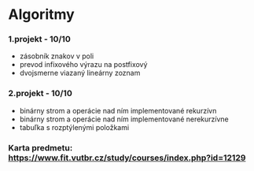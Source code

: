 # Algoritmy

### 1.projekt - 10/10
  - zásobník znakov v poli
  - prevod infixového výrazu na postfixový
  - dvojsmerne viazaný lineárny zoznam
    
### 2.projekt - 10/10
  - binárny strom a operácie nad ním implementované rekurzívn 
  - binárny strom a operácie nad ním implementované nerekurzívne
  - tabuľka s rozptýlenými položkami

### Karta predmetu: https://www.fit.vutbr.cz/study/courses/index.php?id=12129
